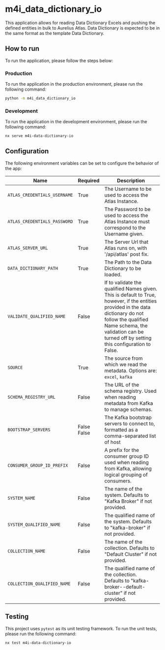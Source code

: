 # m4i_data_dictionary_io

This application allows for reading Data Dictionary Excels and pushing the defined entities in bulk
to Aurelius Atlas. Data Dictionary is expected to be in the same format as the template Data Dictionary.

## How to run

To run the application, please follow the steps below:

### Production

To run the application in the production environment, please run the following command:

```bash
python -m m4i_data_dictionary_io
```

### Development

To run the application in the development environment, please run the following command:

```bash
nx serve m4i-data-dictionary-io
```

## Configuration

The following environment variables can be set to configure the behavior of the app:

| Name | Required | Description |
|---|---|---|
| `ATLAS_CREDENTIALS_USERNAME` | True |  The Username to be used to access the Atlas Instance. |
| `ATLAS_CREDENTIALS_PASSWORD` | True | The Password to be used to access the Atlas Instance must correspond to the Username given. |
| `ATLAS_SERVER_URL` | True |  The Server Url that Atlas runs on, with '/api/atlas' post fix. |
| `DATA_DICTIONARY_PATH` | True |  The Path to the Data Dictionary to be loaded.|
| `VALIDATE_QUALIFIED_NAME` | False | If to validate the qualified Names given. This is default to True, however, if the entities provided in the data dictionary do not follow the qualified Name schema, the validation can be turned off by setting this configuration to False. |
| `SOURCE` | True | The source from which we read the metadata. Options are: `excel`, `kafka` |
| `SCHEMA_REGISTRY_URL` | False | The URL of the schema registry. Used when reading metadata from Kafka to manage schemas. |
| `BOOTSTRAP_SERVERS` | False False | The Kafka bootstrap servers to connect to, formatted as a comma-separated list of host |
| `CONSUMER_GROUP_ID_PREFIX`| False | A prefix for the consumer group ID used when reading from Kafka, allowing logical grouping of consumers. |
| `SYSTEM_NAME`                  | False    | The name of the system. Defaults to "Kafka Broker" if not provided. |
| `SYSTEM_QUALIFIED_NAME`        | False    | The qualified name of the system. Defaults to "kafka-broker" if not provided. |
| `COLLECTION_NAME`              | False    | The name of the collection. Defaults to "Default Cluster" if not provided. |
| `COLLECTION_QUALIFIED_NAME`    | False    | The qualified name of the collection. Defaults to "kafka-broker--default-cluster" if not provided. |

## Testing

This project uses `pytest` as its unit testing framework. To run the unit tests, please run the following command:

```bash
nx test m4i-data-dictionary-io
```
